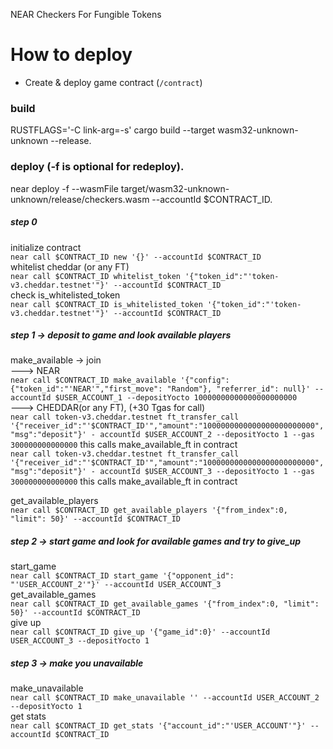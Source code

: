 NEAR Checkers For Fungible Tokens

How to deploy
==================

- Create & deploy game contract (`/contract`)
### build
RUSTFLAGS='-C link-arg=-s' cargo build --target wasm32-unknown-unknown --release. 

### deploy (-f is optional for redeploy). 
near deploy -f --wasmFile target/wasm32-unknown-unknown/release/checkers.wasm --accountId $CONTRACT_ID. 

##### step 0  

initialize contract  
`near call $CONTRACT_ID new '{}' --accountId $CONTRACT_ID`  
whitelist cheddar (or any FT)  
`near call $CONTRACT_ID whitelist_token '{"token_id":"'token-v3.cheddar.testnet'"}' --accountId $CONTRACT_ID`  
check is_whitelisted_token  
`near call $CONTRACT_ID is_whitelisted_token '{"token_id":"'token-v3.cheddar.testnet'"}' --accountId $CONTRACT_ID`  

##### step 1 -> deposit to game and look available players

make_available -> join  
---> NEAR  
`near call $CONTRACT_ID make_available '{"config": {"token_id":"'NEAR'","first_move": "Random"}, "referrer_id": null}' --accountId
$USER_ACCOUNT_1 --depositYocto 10000000000000000000000`  
---> CHEDDAR(or any FT), (+30 Tgas for call)  
`near call token-v3.cheddar.testnet ft_transfer_call '{"receiver_id":"'$CONTRACT_ID'","amount":"1000000000000000000000000", "msg":"deposit"}' -
accountId $USER_ACCOUNT_2 --depositYocto 1 --gas 300000000000000` this calls make_available_ft in contract  
`near call token-v3.cheddar.testnet ft_transfer_call '{"receiver_id":"'$CONTRACT_ID'","amount":"1000000000000000000000000", "msg":"deposit"}' -
accountId $USER_ACCOUNT_3 --depositYocto 1 --gas 300000000000000` this calls make_available_ft in contract  

get_available_players  
`near call $CONTRACT_ID get_available_players '{"from_index":0, "limit": 50}' --accountId $CONTRACT_ID`  

##### step 2 -> start game and look for available games and try to give_up  
start_game  
`near call $CONTRACT_ID start_game '{"opponent_id": "'USER_ACCOUNT_2'"}' --accountId USER_ACCOUNT_3`  
get_available_games  
`near call $CONTRACT_ID get_available_games '{"from_index":0, "limit": 50}' --accountId $CONTRACT_ID`   
give up  
`near call $CONTRACT_ID give_up '{"game_id":0}' --accountId USER_ACCOUNT_3 --depositYocto 1`  
##### step 3 -> make you unavailable  
make_unavailable  
`near call $CONTRACT_ID make_unavailable '' --accountId USER_ACCOUNT_2 --depositYocto 1`   
get stats  
`near call $CONTRACT_ID get_stats '{"account_id":"'USER_ACCOUNT'"}' --accountId $CONTRACT_ID`  







